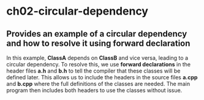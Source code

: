 # ch02-circular-dependency
## Provides an example of a circular dependency and how to resolve it using forward declaration

In this example, **ClassA** depends on **ClassB** and vice versa, leading to a circular dependency. To resolve this, we use **forward declarations** in the header files **a.h** and **b.h** to tell the compiler that these classes will be defined later. This allows us to include the headers in the source files **a.cpp** and **b.cpp** where the full definitions of the classes are needed. The main program then includes both headers to use the classes without issue.
